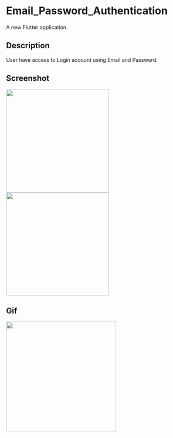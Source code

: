 # Email_Password_Authentication

A new Flutter application.

## Description

User have access to Login acoount using Email and Password.

## Screenshot
<img src='https://user-images.githubusercontent.com/73393935/103146511-67e47e80-476c-11eb-9d97-9ee92bc4cf5f.jpeg' width=280 />   <img src='https://user-images.githubusercontent.com/73393935/103146512-6915ab80-476c-11eb-886c-a7d00b4be109.jpeg' width=280 />

## Gif
<img src='https://user-images.githubusercontent.com/73393935/103146556-3a4c0500-476d-11eb-9dd4-d33d308d64cc.gif' width=300 />

